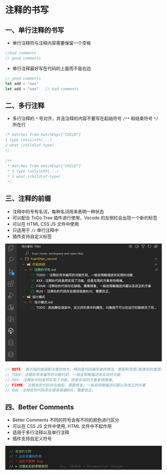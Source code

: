 # 注释的书写

## 一、单行注释的书写

- 单行注释符与注释内容需要保留一个空格

```js
//bad comments
// good comments
```

- 单行注释最好写在代码的上面而不是右边

```js
// good comments
let add = "xxx"
let add = "xxx"   // bad comments
```

## 二、多行注释

- 多行注释的 `*` 号对齐，并且注释的内容不要写在起始符号 `/**` 和结束符号 `*/` 所在行

```js
/* matches from matchExpr["CHILD"]
1 type (only|nth|...)
2 what (child|of-type)
*/

/**
 * matches from matchExpr["CHILD"]
 * 1 type (only|nth|...)
 * 2 what (child|of-type)
 */
```

## 三、注释的前缀

- 注释中的专有名词，每种名词用来表明一种状态
- 可以配合 ToDo Tree 插件进行使用，Vscode 的左侧栏会出现一个新的标签
- 可以在 HTML CSS JS 文件中使用
- 只适用于 `//` 单行注释中
- 插件支持自定义标签

![TODOTREE插件](./img/ToDoTree.png)

```js
// NOTE: 表示指的强调和注意的地方，特别是代码编写者的想法，意图和灵感(能表现的意思很灵活)
// TODO：注释处有未编写的功能代码，一般会简略描述未实现的功能
// XXX: 注释处代码虽然实现了功能，但是实现的方案有待商榷。
// FIXME: 注释处的代码存在缺陷，需要修复。一般会简略描述问题以及改正的方案
// BUG：注释处的代码存在错误或者BUG，需要改正。
```

## 四、Better Comments

- Better Comments 不同的符号会有不同的颜色进行区分
- 可以在 CSS JS 文件中使用, HTML 文件中不起作用
- 适用于多行注释以及单行注释
- 插件支持自定义符号

![Better Comments](./img/betterComments.png)
